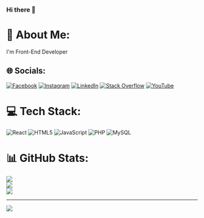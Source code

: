 ### Hi there 👋

# 💫 About Me:
I'm Front-End Developer<br>


## 🌐 Socials:
[![Facebook](https://img.shields.io/badge/Facebook-%231877F2.svg?logo=Facebook&logoColor=white)](https://facebook.com/https://www.facebook.com/AhmedSamowMohamed/) [![Instagram](https://img.shields.io/badge/Instagram-%23E4405F.svg?logo=Instagram&logoColor=white)](https://instagram.com/https://www.instagram.com/axmedcarab22/) [![LinkedIn](https://img.shields.io/badge/LinkedIn-%230077B5.svg?logo=linkedin&logoColor=white)](https://linkedin.com/in/https://www.linkedin.com/in/ahmed-samow-3476b3266/) [![Stack Overflow](https://img.shields.io/badge/-Stackoverflow-FE7A16?logo=stack-overflow&logoColor=white)](https://stackoverflow.com/users/https://stackoverflow.com/users/9608686/ahmed-samow-mohamed) [![YouTube](https://img.shields.io/badge/YouTube-%23FF0000.svg?logo=YouTube&logoColor=white)](https://youtube.com/@https://www.youtube.com/channel/UCC9pUjk-XPLeci_64WxH8Wg) 

# 💻 Tech Stack:
![React](https://img.shields.io/badge/react-%2320232a.svg?style=for-the-badge&logo=react&logoColor=%2361DAFB) ![HTML5](https://img.shields.io/badge/html5-%23E34F26.svg?style=for-the-badge&logo=html5&logoColor=white) ![JavaScript](https://img.shields.io/badge/javascript-%23323330.svg?style=for-the-badge&logo=javascript&logoColor=%23F7DF1E) ![PHP](https://img.shields.io/badge/php-%23777BB4.svg?style=for-the-badge&logo=php&logoColor=white) ![MySQL](https://img.shields.io/badge/mysql-%2300f.svg?style=for-the-badge&logo=mysql&logoColor=white)
# 📊 GitHub Stats:
![](https://github-readme-stats.vercel.app/api?username=ahmedarab22&theme=dark&hide_border=false&include_all_commits=false&count_private=false)<br/>
![](https://github-readme-streak-stats.herokuapp.com/?user=ahmedarab22&theme=dark&hide_border=false)<br/>
![](https://github-readme-stats.vercel.app/api/top-langs/?username=ahmedarab22&theme=dark&hide_border=false&include_all_commits=false&count_private=false&layout=compact)

---
[![](https://visitcount.itsvg.in/api?id=ahmedarab22&icon=0&color=0)](https://visitcount.itsvg.in)

<!-- Proudly created with GPRM ( https://gprm.itsvg.in ) -->
